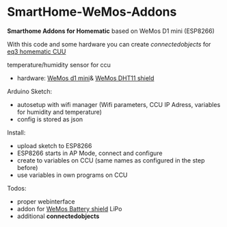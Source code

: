# SmartHome-WeMos-Addons
**Smarthome Addons for Homematic** based on WeMos D1 mini (ESP8266)

With this code and some hardware you can create *connectedobjects* for [eq3 homematic CUU](http://www.eq-3.de/produkte/homematic.html)

temperature/humidity sensor for ccu
* hardware: [WeMos d1 mini](https://www.wemos.cc/product/d1-mini.html)& [WeMos DHT11 shield](https://www.wemos.cc/product/dht-shield.html)

Arduino Sketch:
* autosetup with wifi manager 
  (Wifi parameters, CCU IP Adress, variables for humidity and temperature) 
* config is stored as json


Install:
* upload sketch to ESP8266
* ESP8266 starts in AP Mode, connect and configure
* create to variables on CCU (same names as configured in the step before)
* use variables in own programs on CCU


Todos:
* proper webinterface
* addon for [WeMos Battery shield](https://www.wemos.cc/product/battery-shield.html) LiPo 
* additional **connectedobjects**




  
 
